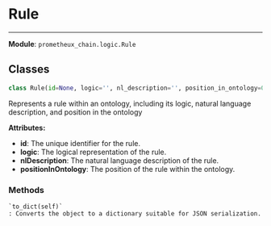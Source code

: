 # Rule

---

**Module**: `prometheux_chain.logic.Rule`

## Classes

```python
class Rule(id=None, logic='', nl_description='', position_in_ontology=0)
```

Represents a rule within an ontology, including its logic, natural language description, and position in the ontology

**Attributes:**

- **id**: The unique identifier for the rule.
- **logic**: The logical representation of the rule.
- **nlDescription**: The natural language description of the rule.
- **positionInOntology**: The position of the rule within the ontology.

### Methods

    `to_dict(self)`
    : Converts the object to a dictionary suitable for JSON serialization.
